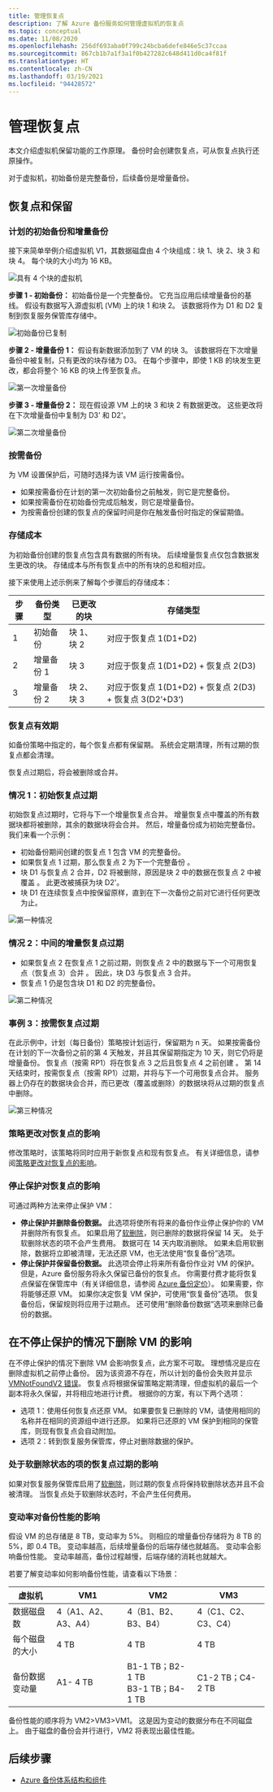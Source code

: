 ```yaml
---
title: 管理恢复点
description: 了解 Azure 备份服务如何管理虚拟机的恢复点
ms.topic: conceptual
ms.date: 11/08/2020
ms.openlocfilehash: 256df693aba0f799c24bcba6defe846e5c37ccaa
ms.sourcegitcommit: 867cb1b7a1f3a1f0b427282c648d411d0ca4f81f
ms.translationtype: HT
ms.contentlocale: zh-CN
ms.lasthandoff: 03/19/2021
ms.locfileid: "94428572"
---
```

# <a name="manage-recovery-points"></a>管理恢复点

本文介绍虚拟机保留功能的工作原理。 备份时会创建恢复点，可从恢复点执行还原操作。

对于虚拟机，初始备份是完整备份，后续备份是增量备份。

## <a name="recovery-points-and-retention"></a>恢复点和保留

### <a name="scheduled-initial-and-incremental-backup"></a>计划的初始备份和增量备份

接下来简单举例介绍虚拟机 V1，其数据磁盘由 4 个块组成：块 1、块 2、块 3 和块 4。 每个块的大小均为 16 KB。

![具有 4 个块的虚拟机](./media/manage-recovery-points/four-blocks.png)

**步骤 1 - 初始备份：** 初始备份是一个完整备份。 它充当应用后续增量备份的基线。 假设有数据写入源虚拟机 (VM) 上的块 1 和块 2。 该数据将作为 D1 和 D2 复制到恢复服务保管库存储中。

![初始备份已复制](./media/manage-recovery-points/initial-backup.png)

**步骤 2 - 增量备份 1：** 假设有新数据添加到了 VM 的块 3。 该数据将在下次增量备份中被复制，只有更改的块存储为 D3。  在每个步骤中，即使 1 KB 的块发生更改，都会将整个 16 KB 的块上传至恢复点。

![第一次增量备份](./media/manage-recovery-points/first-incremental-backup.png)

**步骤 3 - 增量备份 2：** 现在假设源 VM 上的块 3 和块 2 有数据更改。 这些更改将在下次增量备份中复制为 D3' 和 D2'。

![第二次增量备份](./media/manage-recovery-points/second-incremental-backup.png)

### <a name="on-demand-backup"></a>按需备份

为 VM 设置保护后，可随时选择为该 VM 运行按需备份。

- 如果按需备份在计划的第一次初始备份之前触发，则它是完整备份。
- 如果按需备份在初始备份完成后触发，则它是增量备份。
- 为按需备份创建的恢复点的保留时间是你在触发备份时指定的保留期值。

### <a name="storage-cost"></a>存储成本

为初始备份创建的恢复点包含具有数据的所有块。 后续增量恢复点仅包含数据发生更改的块。 存储成本与所有恢复点中的所有块的总和相对应。

接下来使用上述示例来了解每个步骤后的存储成本：

|步骤  |备份类型  |已更改的块  |存储类型 |
|------|---------|---------|---------|
|1     |     初始备份    | 块 1、块 2        |    对应于恢复点 1(D1+D2)     |
|2     |  增量备份 1       |  块 3       |   对应于恢复点 1(D1+D2) + 恢复点 2(D3)      |
|3     |    增量备份 2     |    块 2、块 3     |   对应于恢复点 1(D1+D2) + 恢复点 2(D3) + 恢复点 3(D2’+D3’)      |

### <a name="recovery-point-expiration"></a>恢复点有效期

如备份策略中指定的，每个恢复点都有保留期。 系统会定期清理，所有过期的恢复点都会清理。

恢复点过期后，将会被删除或合并。

### <a name="case-1-initial-recovery-point-expires"></a>情况 1：初始恢复点过期

初始恢复点过期时，它将与下一个增量恢复点合并。 增量恢复点中覆盖的所有数据块都将被删除，其余的数据块将会合并。 然后，增量备份成为初始完整备份。 我们来看一个示例：

- 初始备份期间创建的恢复点 1 包含 VM 的完整备份。
- 如果恢复点 1 过期，那么恢复点 2 为下一个完整备份 。
- 块 D1 与恢复点 2 合并，D2 将被删除，原因是块 2 中的数据在恢复点 2 中被覆盖 。 此更改被捕获为块 D2'。
- 块 D1 在连续恢复点中按保留原样，直到在下一次备份之前对它进行任何更改为止。

![第一种情况](./media/manage-recovery-points/first-case.png)

### <a name="case-2-in-between-incremental-recovery-point-expires"></a>情况 2：中间的增量恢复点过期

- 如果恢复点 2 在恢复点 1 之前过期，则恢复点 2 中的数据与下一个可用恢复点（恢复点 3）合并   。 因此，块 D3 与恢复点 3 合并。
- 恢复点 1 仍是包含块 D1 和 D2 的完整备份。

![第二种情况](./media/manage-recovery-points/second-case.png)

### <a name="case-3-on-demand-recovery-point-expires"></a>事例 3：按需恢复点过期

在此示例中，计划（每日备份）策略按计划运行，保留期为 n 天。  如果按需备份在计划的下一次备份之前的第 4 天触发，并且其保留期指定为 10 天，则它仍将是增量备份。 恢复点（按需 RP1）将在恢复点 3 之后且恢复点 4 之前创建  。  第 14 天结束时，按需恢复点（按需 RP1）过期，并将与下一个可用恢复点合并。 服务器上仍存在的数据块会合并，而已更改（覆盖或删除）的数据块将从过期的恢复点中删除。

![第三种情况](./media/manage-recovery-points/third-case.png)

### <a name="impact-of-policy-change-on-recovery-points"></a>策略更改对恢复点的影响

修改策略时，该策略将同时应用于新恢复点和现有恢复点。 有关详细信息，请参阅[策略更改对恢复点的影响](backup-architecture.md#impact-of-policy-change-on-recovery-points)。

### <a name="impact-of-stop-protection-on-recovery-points"></a>停止保护对恢复点的影响

可通过两种方法来停止保护 VM：

- **停止保护并删除备份数据。** 此选项将使所有将来的备份作业停止保护你的 VM 并删除所有恢复点。 如果启用了[软删除](backup-azure-security-feature-cloud.md)，则已删除的数据将保留 14 天。 处于软删除状态的项不会产生费用。 数据可在 14 天内取消删除。 如果未启用软删除，数据将立即被清理，无法还原 VM，也无法使用“恢复备份”选项。
- **停止保护并保留备份数据。** 此选项会停止将来所有备份作业对 VM 的保护。 但是，Azure 备份服务将永久保留已备份的恢复点。 你需要付费才能将恢复点保留在保管库中（有关详细信息，请参阅 [Azure 备份定价](https://azure.microsoft.com/pricing/details/backup/)）。 如果需要，你将能够还原 VM。 如果你决定恢复 VM 保护，可使用“恢复备份”选项。 恢复备份后，保留规则将应用于过期点。 还可使用“删除备份数据”选项来删除已备份的数据。

## <a name="impact-of-deleting-a-vm-without-stop-protection"></a>在不停止保护的情况下删除 VM 的影响

在不停止保护的情况下删除 VM 会影响恢复点，此方案不可取。 理想情况是应在删除虚拟机之前停止备份。 因为该资源不存在，所以计划的备份会失败并显示 [VMNotFoundV2 错误](backup-azure-vms-troubleshoot.md#320001-resourcenotfound---could-not-perform-the-operation-as-vm-no-longer-exists--400094-bcmv2vmnotfound---the-virtual-machine-doesnt-exist--an-azure-virtual-machine-wasnt-found)。 恢复点将根据保留策略定期清理，但虚拟机的最后一个副本将永久保留，并将相应地进行计费。 根据你的方案，有以下两个选项：

- 选项 1：使用任何恢复点还原 VM。 如果要恢复已删除的 VM，请使用相同的名称并在相同的资源组中进行还原。 如果将已还原的 VM 保护到相同的保管库，则现有恢复点会自动附加。
- 选项 2：转到恢复服务保管库，停止对删除数据的保护。

### <a name="impact-of-expired-recovery-points-for-items-in-soft-deleted-state"></a>处于软删除状态的项的恢复点过期的影响

如果对恢复服务保管库启用了[软删除](backup-azure-security-feature-cloud.md)，则过期的恢复点将保持软删除状态并且不会被清理。 当恢复点处于软删除状态时，不会产生任何费用。

### <a name="impact-of-churn-on-backup-performance"></a>变动率对备份性能的影响

假设 VM 的总存储是 8 TB，变动率为 5%。 则相应的增量备份存储将为 8 TB 的 5%，即 0.4 TB。 变动率越高，后续增量备份的后端存储也就越高。 变动率会影响备份性能。 变动率越高，备份过程越慢，后端存储的消耗也就越大。

若要了解变动率如何影响备份性能，请查看以下场景：

|虚拟机  |VM1  |VM2  |VM3  |
|---------|---------|---------|---------|
|数据磁盘数    | 4（A1、A2、A3、A4）        | 4（B1、B2、B3、B4）        |  4（C1、C2、C3、C4）       |
|每个磁盘的大小   |      4 TB   | 4 TB        |  4 TB       |
|备份数据变动量    |   A1- 4 TB      | B1-1 TB；B2-1 TB <br> B3-1 TB；B4-1 TB  |   C1-2 TB；C4-2 TB      |

备份性能的顺序将为 VM2>VM3>VM1。 这是因为变动的数据分布在不同磁盘上。 由于磁盘的备份会并行进行，VM2 将表现出最佳性能。

## <a name="next-steps"></a>后续步骤

- [Azure 备份体系结构和组件](backup-architecture.md)
